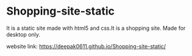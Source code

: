 # Shopping-site-static
It is a static site made with html5 and css.It is a shopping site.
Made for desktop only.

website link:  https://deepak0611.github.io/Shopping-site-static/
